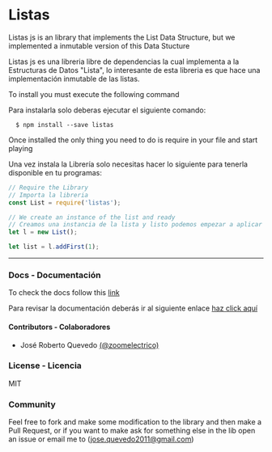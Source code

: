# Listas
Listas js is an library that implements the List Data Structure, but we implemented a inmutable version of this Data Stucture

Listas js es una libreria libre de dependencias la cual implementa a la Estructuras de Datos "Lista", lo interesante de esta libreria es que hace una implementación inmutable de las listas.

To install you must execute the following command

Para instalarla solo deberas ejecutar el siguiente comando:
```shell
  $ npm install --save listas
```
Once installed the only thing you need to do is require in your file and start playing

Una vez instala la Librería solo necesitas hacer lo siguiente para tenerla disponible en tu programas:
```javascript
// Require the Library
// Importa la libreria
const List = require('listas');

// We create an instance of the list and ready
// Creamos una instancia de la lista y listo podemos empezar a aplicar métodos
let l = new List();

let list = l.addFirst(1);
```
* * *

### Docs - Documentación
To check the docs follow this [link](https://zoomelectrico.github.io/dsjs)

Para revisar la documentación deberás ir al siguiente enlace [haz click aquí](https://zoomelectrico.github.io/dsjs)

#### Contributors - Colaboradores

* José Roberto Quevedo [\(@zoomelectrico\)](https://github.com/zoomelectrico)

### License - Licencia
MIT

### Community
Feel free to fork and make some modification to the library and then make a Pull Request, or if you want to make ask for something else in the lib open an issue or email me to (jose.quevedo2011@gmail.com) 
